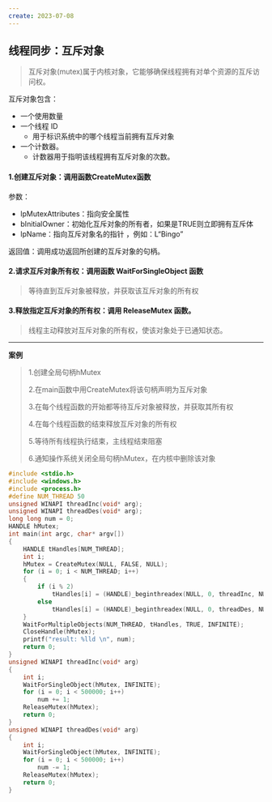 ```yaml
---
create: 2023-07-08
---
```

## 线程同步：互斥对象

> 互斥对象(mutex)属于内核对象，它能够确保线程拥有对单个资源的互斥访问权。

互斥对象包含：

* 一个使用数量
* 一个线程 ID 
	* 用于标识系统中的哪个线程当前拥有互斥对象
* 一个计数器。
	* 计数器用于指明该线程拥有互斥对象的次数。

#### 1.创建互斥对象：调用函数CreateMutex函数

参数：

* lpMutexAttributes：指向安全属性
* bInitialOwner：初始化互斥对象的所有者，如果是TRUE则立即拥有互斥体
* lpName：指向互斥对象名的指针 ，例如：L“Bingo”

返回值：调用成功返回所创建的互斥对象的句柄。

#### 2.请求互斥对象所有权：调用函数 WaitForSingleObject 函数

> 等待直到互斥对象被释放，并获取该互斥对象的所有权

#### 3.释放指定互斥对象的所有权：调用 ReleaseMutex 函数。

> 线程主动释放对互斥对象的所有权，使该对象处于已通知状态。

---

**案例**

> 1.创建全局句柄hMutex
>
> 2.在main函数中用CreateMutex将该句柄声明为互斥对象
>
> 3.在每个线程函数的开始都等待互斥对象被释放，并获取其所有权
>
> 4.在每个线程函数的结束释放互斥对象的所有权
>
> 5.等待所有线程执行结束，主线程结束阻塞
>
> 6.通知操作系统关闭全局句柄hMutex，在内核中删除该对象

```C++
#include <stdio.h>
#include <windows.h>
#include <process.h>
#define NUM_THREAD 50
unsigned WINAPI threadInc(void* arg);
unsigned WINAPI threadDes(void* arg);
long long num = 0;
HANDLE hMutex;
int main(int argc, char* argv[])
{
	HANDLE tHandles[NUM_THREAD];
	int i;
	hMutex = CreateMutex(NULL, FALSE, NULL);
	for (i = 0; i < NUM_THREAD; i++)
	{
		if (i % 2)
			tHandles[i] = (HANDLE)_beginthreadex(NULL, 0, threadInc, NULL, 0, NULL);
		else
			tHandles[i] = (HANDLE)_beginthreadex(NULL, 0, threadDes, NULL, 0, NULL);
	}
	WaitForMultipleObjects(NUM_THREAD, tHandles, TRUE, INFINITE);
	CloseHandle(hMutex);
	printf("result: %lld \n", num);
	return 0;
}
unsigned WINAPI threadInc(void* arg)
{
	int i;
	WaitForSingleObject(hMutex, INFINITE);
	for (i = 0; i < 500000; i++)
		num += 1;
	ReleaseMutex(hMutex);
	return 0;
}
unsigned WINAPI threadDes(void* arg)
{
	int i;
	WaitForSingleObject(hMutex, INFINITE);
	for (i = 0; i < 500000; i++)
		num -= 1;
	ReleaseMutex(hMutex);
	return 0;
}
```